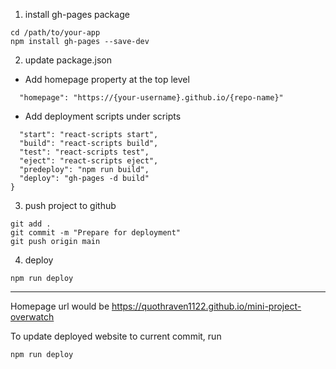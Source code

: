 1. install gh-pages package

```
cd /path/to/your-app
npm install gh-pages --save-dev
```

2. update package.json

- Add homepage property at the top level

```
  "homepage": "https://{your-username}.github.io/{repo-name}"

```

- Add deployment scripts under scripts

```"scripts": {
  "start": "react-scripts start",
  "build": "react-scripts build",
  "test": "react-scripts test",
  "eject": "react-scripts eject",
  "predeploy": "npm run build",
  "deploy": "gh-pages -d build"
}
```

3. push project to github

```
git add .
git commit -m "Prepare for deployment"
git push origin main
```

4. deploy

```
npm run deploy
```

---

Homepage url would be https://quothraven1122.github.io/mini-project-overwatch

To update deployed website to current commit, run

```
npm run deploy
```
